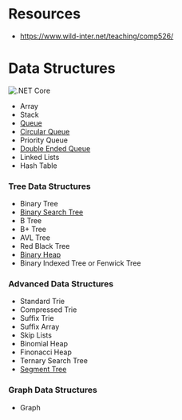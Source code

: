 # Resources

* https://www.wild-inter.net/teaching/comp526/

# Data Structures

![.NET Core](https://github.com/pavankoppineni/data_structures/workflows/.NET%20Core/badge.svg)

* Array
* Stack
* [Queue](./src/DataStructures/Queue)
* [Circular Queue](./src/DataStructures/CircularQueue)
* Priority Queue
* [Double Ended Queue](./src/DataStructures/DoubleEndedQueue)
* Linked Lists
* Hash Table


### Tree Data Structures

* Binary Tree
* [Binary Search Tree](./src/DataStructures/Tree/BinarySearchTree)
* B Tree
* B+ Tree
* AVL Tree
* Red Black Tree
* [Binary Heap](./src/DataStructures/Heap)
* Binary Indexed Tree or Fenwick Tree


### Advanced Data Structures

* Standard Trie
* Compressed Trie
* Suffix Trie
* Suffix Array
* Skip Lists
* Binomial Heap
* Finonacci Heap
* Ternary Search Tree
* [Segment Tree](./src/DataStructures/Tree/SegmentTree)

### Graph Data Structures

* Graph
